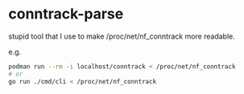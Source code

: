 # conntrack-parse
stupid tool that I use to make /proc/net/nf_conntrack more readable.

e.g.

```bash
podman run --rm -i localhost/conntrack < /proc/net/nf_conntrack
# or
go run ./cmd/cli < /proc/net/nf_conntrack
```

